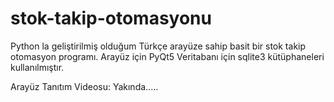 # stok-takip-otomasyonu
Python la geliştirilmiş olduğum Türkçe arayüze sahip basit bir stok takip otomasyon programı.
Arayüz için PyQt5
Veritabanı için sqlite3 kütüphaneleri kullanılmıştır.

Arayüz Tanıtım Videosu:
  Yakında.....
